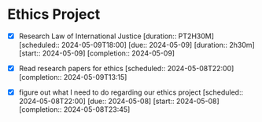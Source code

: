 # Ethics Project
- [x] Research Law of International Justice [duration:: PT2H30M]  [scheduled:: 2024-05-09T18:00]  [due:: 2024-05-09]  [duration:: 2h30m]  [start:: 2024-05-09]  [completion:: 2024-05-09]
- [x] Read research papers for ethics   [scheduled:: 2024-05-08T22:00]  [completion:: 2024-05-09T13:15]

- [x] figure out what I need to do regarding our ethics project   [scheduled:: 2024-05-08T22:00]  [due:: 2024-05-08]  [start:: 2024-05-08]  [completion:: 2024-05-08T23:45]